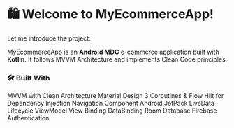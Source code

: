 # 🛍️ Welcome to MyEcommerceApp!
Let me introduce the project:

MyEcommerceApp is an **Android MDC** e-commerce application built with **Kotlin**.
It follows MVVM Architecture and implements Clean Code principles.

### 🛠 Built With
MVVM with Clean Architecture
Material Design 3
Coroutines & Flow
Hilt for Dependency Injection
Navigation Component
Android JetPack
LiveData
Lifecycle
ViewModel
View Binding
DataBinding
Room Database
Firebase Authentication
